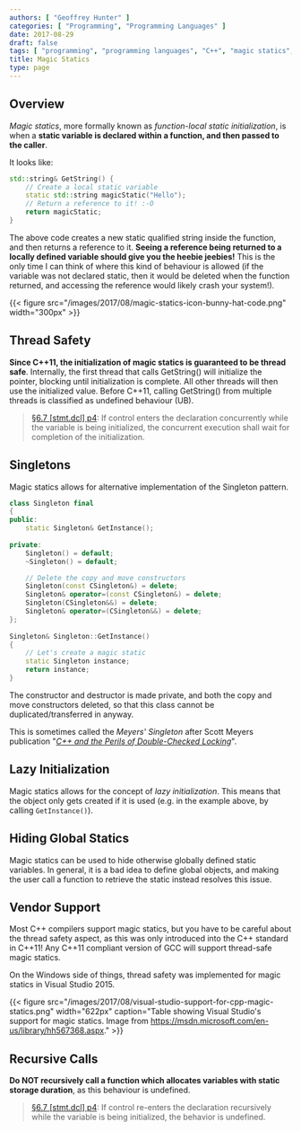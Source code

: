 ```yaml
---
authors: [ "Geoffrey Hunter" ]
categories: [ "Programming", "Programming Languages" ]
date: 2017-08-29
draft: false
tags: [ "programming", "programming languages", "C++", "magic statics", "function-local static initialization", "threads", "C++11", "singletons" ]
title: Magic Statics
type: page
---
```


## Overview

_Magic statics_, more formally known as _function-local static initialization_, is when a **static variable is declared within a function, and then passed to the caller**.

It looks like:

```c++    
std::string& GetString() {
    // Create a local static variable
    static std::string magicStatic("Hello");
    // Return a reference to it! :-O
    return magicStatic;
}
```

The above code creates a new static qualified string inside the function, and then returns a reference to it. **Seeing a reference being returned to a locally defined variable should give you the heebie jeebies!** This is the only time I can think of where this kind of behaviour is allowed (if the variable was not declared static, then it would be deleted when the function returned, and accessing the reference would likely crash your system!).

{{< figure src="/images/2017/08/magic-statics-icon-bunny-hat-code.png" width="300px" >}}

## Thread Safety

**Since C++11, the initialization of magic statics is guaranteed to be thread safe**. Internally, the first thread that calls GetString() will initialize the pointer, blocking until initialization is complete. All other threads will then use the initialized value. Before C++11, calling GetString() from multiple threads is classified as undefined behaviour (UB).

> [§6.7 [stmt.dcl] p4](http://www.open-std.org/jtc1/sc22/wg21/docs/papers/2012/n3337.pdf): If control enters the declaration concurrently while the variable is being initialized, the concurrent execution shall wait for completion of the initialization.

## Singletons

Magic statics allows for alternative implementation of the Singleton pattern.

```c++    
class Singleton final
{
public:
    static Singleton& GetInstance();
    
private:
    Singleton() = default;
    ~Singleton() = default;

    // Delete the copy and move constructors 
    Singleton(const CSingleton&) = delete;
    Singleton& operator=(const CSingleton&) = delete;
    Singleton(CSingleton&&) = delete;
    Singleton& operator=(CSingleton&&) = delete;
};
    
Singleton& Singleton::GetInstance()
{
    // Let's create a magic static
    static Singleton instance;
    return instance;
}
```

The constructor and destructor is made private, and both the copy and move constructors deleted, so that this class cannot be duplicated/transferred in anyway.

This is sometimes called the _Meyers' Singleton_ after Scott Meyers publication "[_C++ and the Perils of Double-Checked Locking_](/images/2017/08/Scott-Meyers-Cpp-and-the-Perils-of-Double-Checked-Locking.pdf)".

## Lazy Initialization

Magic statics allows for the concept of _lazy initialization_. This means that the object only gets created if it is used (e.g. in the example above, by calling `GetInstance()`).

## Hiding Global Statics

Magic statics can be used to hide otherwise globally defined static variables. In general, it is a bad idea to define global objects, and making the user call a function to retrieve the static instead resolves this issue.

## Vendor Support

Most C++ compilers support magic statics, but you have to be careful about the thread safety aspect, as this was only introduced into the C++ standard in C++11! Any C++11 compliant version of GCC will support thread-safe magic statics.

On the Windows side of things, thread safety was implemented for magic statics in Visual Studio 2015.

{{< figure src="/images/2017/08/visual-studio-support-for-cpp-magic-statics.png" width="622px" caption="Table showing Visual Studio's support for magic statics. Image from https://msdn.microsoft.com/en-us/library/hh567368.aspx."  >}}

## Recursive Calls

**Do NOT recursively call a function which allocates variables with static storage duration**, as this behaviour is undefined.

> [§6.7 [stmt.dcl] p4](http://www.open-std.org/jtc1/sc22/wg21/docs/papers/2012/n3337.pdf): If control re-enters the declaration recursively while the variable is being initialized, the behavior is undefined.
